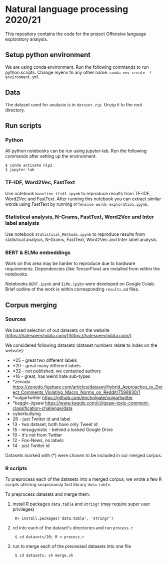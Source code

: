 # Natural language processing 2020/21

This repository contains the code for the project Offensive language exploratory analysis.


## Setup python environment
We are using conda environment. Run the following commands to run python scripts. Change myenv to any other name.
`conda env create -f environment.yml`

## Data

The dataset used for analysis is in `dataset.zip`. Unzip it to the root directory.

## Run scripts

### Python

All python notebooks can be run using jupyter-lab. Run the following commands after setting up the environment.

```
$ conda activate nlp2
$ jupyter-lab
```

### TF-IDF, Word2Vec, FastText

Use notebook `baseline_tfidf.ipynb` to reproduce results from TF-IDF, Word2Vec and FastText.
After running this notebook you can extract similar words using FastText by running `Offensive words exploration.ipynb`. 

### Statistical analysis, N-Grams, FastText, Word2Vec and Inter label analysis

Use notebook `Statistical_Methods.ipynb` to reproduce results from statistical analysis, N-Grams, FastText, Word2Vec and Inter label analysis.

### BERT & ELMo embeddings

Work on this area may be harder to reproduce due to hardware requirements. Dependencies (like TensorFlow) are installed from within the notebooks.

Notebooks `BERT.ipynb` and `ELMo.ipybn` were developed on Google Colab. Brief outline of the work is within corresponding `results.md` files.

## Corpus merging
### Sources

We based selection of out datasets on the website [https://hatespeechdata.com/](https://hatespeechdata.com/). 

We considered following datasets (dataset numbers relate to index on the website):
- *25 - great two different labels
- *20 - great many different labels
- *32 - not published, we contacted authors
- *16 - great, has weird hate sub-types
- *zenodo https://zenodo.figshare.com/articles/dataset/Hybrid_Approaches_to_Detect_Comments_Violating_Macro_Norms_on_Reddit/7598930/1
- *vulgartwitter https://github.com/ericholgate/vulgartwitter
- *kaggle-jigsaw https://www.kaggle.com/c/jigsaw-toxic-comment-classification-challenge/data
- cyberbullying
- 26 - just Twitter id and label
- 13 - two dataset, both have only Tweet id
- 15 - misogynistic - behind a locked Google Drive
- 10 - it's not from Twitter
- 12 - Fox-News, no labels
- 14 - just Twitter id

Datasets marked with (*) were chosen to be included in our merged corpus.

### R scripts

To preprocess each of the datasets into a merged corpus, we wrote a few R scripts utilizing suspiciously fast library `data.table`.

To preprocess datasets and merge them:
1. install R packages `data.table` and `stringr` (may require super user privileges)

        R> install.packages('data.table', 'stringr')

2. cd into each of the dataset's directories and run `process.r`

        $ cd datasets/20; R < process.r

3. run to merge each of the precessed datasets into one file

        $ cd datasets; sh merge.sh

